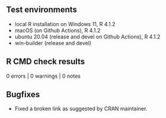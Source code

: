 ## Test environments
* local R installation on Windows 11, R 4.1.2
* macOS (on Github Actions), R 4.1.2
* ubuntu 20.04 (release and devel on Github Actions), R 4.1.2
* win-builder (release and devel)

## R CMD check results

0 errors | 0 warnings | 0 notes

## Bugfixes

* Fixed a broken link as suggested by CRAN maintainer.
